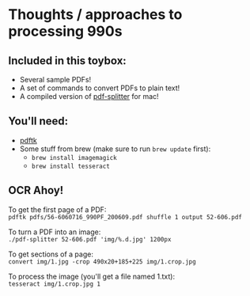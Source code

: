 Thoughts / approaches to processing 990s 
========================================

Included in this toybox:
------------------------
* Several sample PDFs!
* A set of commands to convert PDFs to plain text!
* A compiled version of [pdf-splitter](https://github.com/thejefflarson/pdf-splitter) for mac!

You'll need:
------------
* [pdftk](http://www.pdflabs.com/docs/install-pdftk/)
* Some stuff from brew (make sure to run `brew update` first):
    * `brew install imagemagick`
    * `brew install tesseract`

OCR Ahoy!
---------
To get the first page of a PDF:  
`pdftk pdfs/56-6060716_990PF_200609.pdf shuffle 1 output 52-606.pdf`

To turn a PDF into an image:  
`./pdf-splitter 52-606.pdf 'img/%.d.jpg' 1200px`

To get sections of a page:  
`convert img/1.jpg -crop 490x20+185+225 img/1.crop.jpg`

To process the image (you'll get a file named 1.txt):  
`tesseract img/1.crop.jpg 1`
